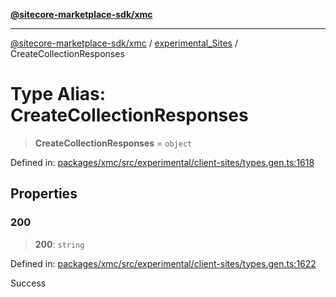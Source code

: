 [**@sitecore-marketplace-sdk/xmc**](../../../../README.md)

***

[@sitecore-marketplace-sdk/xmc](../../../../README.md) / [experimental\_Sites](../README.md) / CreateCollectionResponses

# Type Alias: CreateCollectionResponses

> **CreateCollectionResponses** = `object`

Defined in: [packages/xmc/src/experimental/client-sites/types.gen.ts:1618](https://github.com/Sitecore/marketplace-sdk/blob/main/packages/xmc/src/experimental/client-sites/types.gen.ts#L1618)

## Properties

### 200

> **200**: `string`

Defined in: [packages/xmc/src/experimental/client-sites/types.gen.ts:1622](https://github.com/Sitecore/marketplace-sdk/blob/main/packages/xmc/src/experimental/client-sites/types.gen.ts#L1622)

Success

